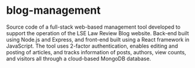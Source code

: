 # blog-management
Source code of a full-stack web-based management tool developed to support the operation of the LSE Law Review Blog website. Back-end built using Node.js and Express, and front-end built using a React framework in JavaScript. The tool uses 2-factor authentication, enables editing and posting of articles, and tracks information of posts, authors, view counts, and visitors all through a cloud-based MongoDB database.
